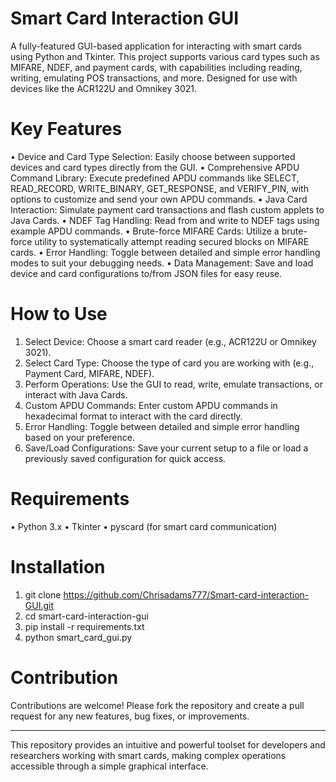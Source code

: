# Smart Card Interaction GUI
A fully-featured GUI-based application for interacting with smart cards using Python and Tkinter. This project supports various card types such as MIFARE, NDEF, and payment cards, with capabilities including reading, writing, emulating POS transactions, and more. Designed for use with devices like the ACR122U and Omnikey 3021.
# Key Features
•	Device and Card Type Selection: Easily choose between supported devices and card types directly from the GUI.
•	Comprehensive APDU Command Library: Execute predefined APDU commands like SELECT, READ_RECORD, WRITE_BINARY, GET_RESPONSE, and VERIFY_PIN, with options to customize and send your own APDU commands.
•	Java Card Interaction: Simulate payment card transactions and flash custom applets to Java Cards.
•	NDEF Tag Handling: Read from and write to NDEF tags using example APDU commands.
•	Brute-force MIFARE Cards: Utilize a brute-force utility to systematically attempt reading secured blocks on MIFARE cards.
•	Error Handling: Toggle between detailed and simple error handling modes to suit your debugging needs.
•	Data Management: Save and load device and card configurations to/from JSON files for easy reuse.
# How to Use
1.	Select Device: Choose a smart card reader (e.g., ACR122U or Omnikey 3021).
2.	Select Card Type: Choose the type of card you are working with (e.g., Payment Card, MIFARE, NDEF).
3.	Perform Operations: Use the GUI to read, write, emulate transactions, or interact with Java Cards.
4.	Custom APDU Commands: Enter custom APDU commands in hexadecimal format to interact with the card directly.
5.	Error Handling: Toggle between detailed and simple error handling based on your preference.
6.	Save/Load Configurations: Save your current setup to a file or load a previously saved configuration for quick access.
# Requirements
•	Python 3.x
•	Tkinter
•	pyscard (for smart card communication)
# Installation
1.  git clone https://github.com/Chrisadams777/Smart-card-interaction-GUI.git
2.  cd smart-card-interaction-gui
3.	pip install -r requirements.txt
4.	python smart_card_gui.py
# Contribution
Contributions are welcome! Please fork the repository and create a pull request for any new features, bug fixes, or improvements.
________________________________________
This repository provides an intuitive and powerful toolset for developers and researchers working with smart cards, making complex operations accessible through a simple graphical interface.

